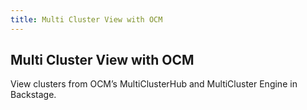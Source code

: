 ```yaml
---
title: Multi Cluster View with OCM
---
```


## Multi Cluster View with OCM

View clusters from OCM’s MultiClusterHub and MultiCluster Engine in Backstage.
